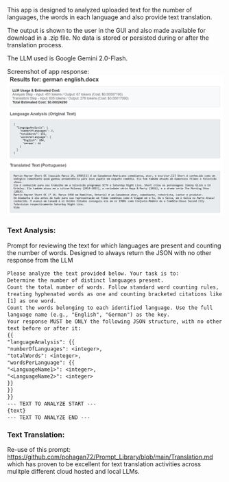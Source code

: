 This app is designed to analyzed uploaded text for the number of languages, the words in each language and also provide text translation. 

The output is shown to the user in the GUI and also made available for download in a .zip file. No data is stored or persisted during or after the translation process.

The LLM used is Google Gemini 2.0-Flash.

Screenshot of app response:
![alt text](image.png)

### Text Analysis:

Prompt for reviewing the text for which languages are present and counting the number of words. Designed to always return the JSON with no other response from the LLM

```
Please analyze the text provided below. Your task is to:
Determine the number of distinct languages present.
Count the total number of words. Follow standard word counting rules, treating hyphenated words as one and counting bracketed citations like [1] as one word.
Count the words belonging to each identified language. Use the full language name (e.g., "English", "German") as the key.
Your response MUST be ONLY the following JSON structure, with no other text before or after it:
{{
"languageAnalysis": {{
"numberOfLanguages": <integer>,
"totalWords": <integer>,
"wordsPerLanguage": {{
"<LanguageName1>": <integer>,
"<LanguageName2>": <integer>
}}
}}
}}
--- TEXT TO ANALYZE START ---
{text}
--- TEXT TO ANALYZE END ---
```

### Text Translation:

Re-use of this prompt: https://github.com/pohagan72/Prompt_Library/blob/main/Translation.md which has proven to be excellent for text translation activities across mulitple different cloud hosted and local LLMs.


